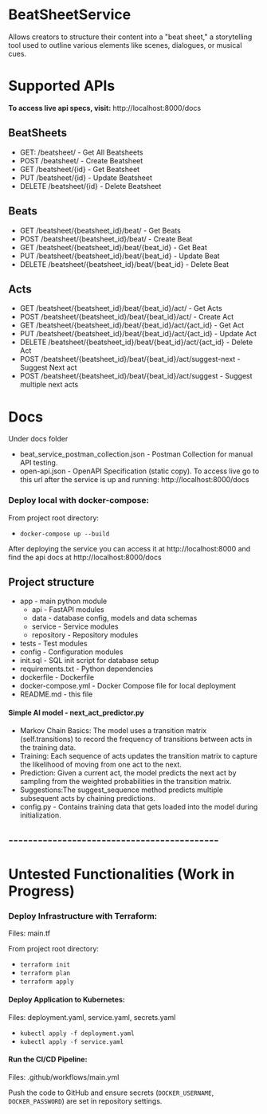 # BeatSheetService
Allows creators to structure their content into a "beat sheet," a storytelling tool used to outline various
elements like scenes, dialogues, or musical cues.

# Supported APIs 
**To access live api specs, visit:** http://localhost:8000/docs

## BeatSheets
* GET: /beatsheet/ - Get All Beatsheets
* POST /beatsheet/ - Create Beatsheet
* GET /beatsheet/{id} - Get Beatsheet
* PUT /beatsheet/{id} - Update Beatsheet
* DELETE /beatsheet/{id} - Delete Beatsheet

## Beats
* GET /beatsheet/{beatsheet_id}/beat/ - Get Beats
* POST /beatsheet/{beatsheet_id}/beat/ - Create Beat
* GET /beatsheet/{beatsheet_id}/beat/{beat_id} - Get Beat
* PUT /beatsheet/{beatsheet_id}/beat/{beat_id} - Update Beat
* DELETE /beatsheet/{beatsheet_id}/beat/{beat_id} - Delete Beat

## Acts
* GET /beatsheet/{beatsheet_id}/beat/{beat_id}/act/ - Get Acts
* POST /beatsheet/{beatsheet_id}/beat/{beat_id}/act/ - Create Act
* GET /beatsheet/{beatsheet_id}/beat/{beat_id}/act/{act_id} - Get Act
* PUT /beatsheet/{beatsheet_id}/beat/{beat_id}/act/{act_id} - Update Act
* DELETE /beatsheet/{beatsheet_id}/beat/{beat_id}/act/{act_id} - Delete Act
* POST /beatsheet/{beatsheet_id}/beat/{beat_id}/act/suggest-next - Suggest Next act
* POST /beatsheet/{beatsheet_id}/beat/{beat_id}/act/suggest - Suggest multiple next acts

# Docs

Under docs folder
* beat_service_postman_collection.json - Postman Collection for manual API testing.
* open-api.json - OpenAPI Specification (static copy). To access live go to 
this url after the service is up and running: http://localhost:8000/docs 


### **Deploy local with docker-compose:**

From project root directory: <br>
* `docker-compose up --build`

After deploying the service you can access it at http://localhost:8000 and find the api docs at http://localhost:8000/docs


## Project structure 

* app - main python module
  * api - FastAPI modules
  * data - database config, models and data schemas
  * service - Service modules    
  * repository - Repository modules
* tests - Test modules
* config - Configuration modules
* init.sql - SQL init script for database setup
* requirements.txt - Python dependencies
* dockerfile - Dockerfile
* docker-compose.yml - Docker Compose file for local deployment
* README.md - this file

#### Simple AI model - next_act_predictor.py
* Markov Chain Basics: The model uses a transition matrix (self.transitions) to record the frequency of transitions between acts in the training data.
* Training: Each sequence of acts updates the transition matrix to capture the likelihood of moving from one act to the next.
* Prediction: Given a current act, the model predicts the next act by sampling from the weighted probabilities in the transition matrix.
* Suggestions:The suggest_sequence method predicts multiple subsequent acts by chaining predictions.
* config.py - Contains training data that gets loaded into the model during initialization.


## -------------------------------------------

# Untested Functionalities (Work in Progress)

### **Deploy Infrastructure with Terraform:**
Files: main.tf 

From project root directory: <br> 
* `terraform init` 
* `terraform plan`
* `terraform apply`

#### **Deploy Application to Kubernetes:**
Files: deployment.yaml, service.yaml, secrets.yaml 

* `kubectl apply -f deployment.yaml`  
* `kubectl apply -f service.yaml`

#### **Run the CI/CD Pipeline:**
Files: .github/workflows/main.yml

Push the code to GitHub and ensure secrets (`DOCKER_USERNAME`, `DOCKER_PASSWORD`) are set in repository settings.

